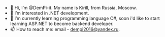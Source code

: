 - 👋 Hi, I’m @DemPi-it. My name is Kirill, from Russia, Moscow.
- 👀 I’m interested in .NET development.
- 🌱 I’m currently learning programming language C#, soon i'd like to start learning ASP.NET to become backend developer.
- 📫 How to reach me: email - dempi2016@yandex.ru.

<!---
DemPi-it/DemPi-it is a ✨ special ✨ repository because its `README.md` (this file) appears on your GitHub profile.
You can click the Preview link to take a look at your changes.
--->
